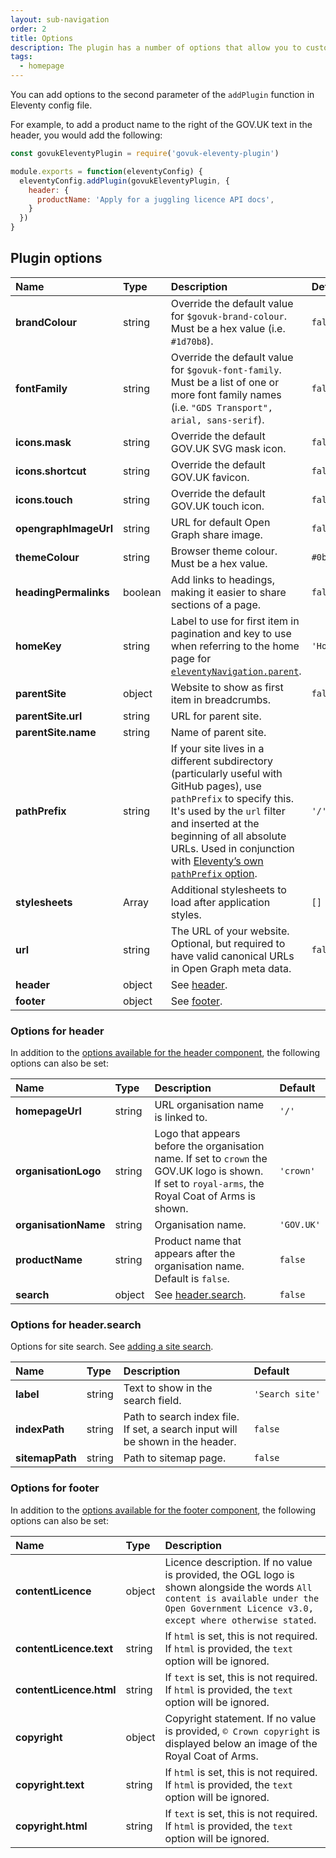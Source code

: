 ```yaml
---
layout: sub-navigation
order: 2
title: Options
description: The plugin has a number of options that allow you to customise the appearance of your website.
tags:
  - homepage
---
```


You can add options to the second parameter of the `addPlugin` function in Eleventy config file.

For example, to add a product name  to the right of the GOV.UK text in the header, you would add the following:

```js
const govukEleventyPlugin = require('govuk-eleventy-plugin')

module.exports = function(eleventyConfig) {
  eleventyConfig.addPlugin(govukEleventyPlugin, {
    header: {
      productName: 'Apply for a juggling licence API docs',
    }
  })
}
```

## Plugin options

| Name | Type | Description | Default |
| :--- | :--- | :---------- | :------ |
| **brandColour** | string | Override the default value for `$govuk-brand-colour`. Must be a hex value (i.e. `#1d70b8`). | `false` |
| **fontFamily** | string | Override the default value for `$govuk-font-family`. Must be a list of one or more font family names (i.e. `"GDS Transport", arial, sans-serif`). | `false` |
| **icons.mask** | string | Override the default GOV.UK SVG mask icon. | `false` |
| **icons.shortcut** | string | Override the default GOV.UK favicon. | `false` |
| **icons.touch** | string | Override the default GOV.UK touch icon. | `false` |
| **opengraphImageUrl** | string | URL for default Open Graph share image. | `false` |
| **themeColour** | string | Browser theme colour. Must be a hex value. | `#0b0c0c` |
| **headingPermalinks** | boolean | Add links to headings, making it easier to share sections of a page. | `false` |
| **homeKey** | string | Label to use for first item in pagination and key to use when referring to the home page for [`eleventyNavigation.parent`](https://www.11ty.dev/docs/plugins/navigation/). | `'Home'` |
| **parentSite** | object | Website to show as first item in breadcrumbs. | `false` |
| **parentSite.url** | string | URL for parent site. | |
| **parentSite.name** | string | Name of parent site. | |
| **pathPrefix** | string | If your site lives in a different subdirectory (particularly useful with GitHub pages), use `pathPrefix` to specify this. It's used by the `url` filter and inserted at the beginning of all absolute URLs. Used in conjunction with [Eleventy’s own `pathPrefix` option](https://www.11ty.dev/docs/config/#deploy-to-a-subdirectory-with-a-path-prefix). | `'/'`
| **stylesheets** | Array | Additional stylesheets to load after application styles. | `[]` |
| **url** | string | The URL of your website. Optional, but required to have valid canonical URLs in Open Graph meta data. | `false` |
| **header** | object | See [header](#options-for-header). | |
| **footer** | object | See [footer](#options-for-footer). | |

### Options for header

In addition to the [options available for the header component](https://design-system.service.gov.uk/components/header/), the following options can also be set:

| Name | Type | Description | Default |
| :--- | :--- | :---------- | :------ |
| **homepageUrl** | string | URL organisation name is linked to. | `'/'` |
| **organisationLogo** | string | Logo that appears before the organisation name. If set to `crown` the GOV.UK logo is shown. If set to `royal-arms`, the Royal Coat of Arms is shown. | `'crown'` |
| **organisationName** | string | Organisation name. | `'GOV.UK'` |
| **productName** | string | Product name that appears after the organisation name. Default is `false`. | `false` |
| **search** | object | See [header.search](#options-for-header.search). | `false` |

### Options for header.search

Options for site search. See [adding a site search](../search).

| Name | Type | Description | Default |
| :--- | :--- | :---------- | :------ |
| **label** | string | Text to show in the search field. | `'Search site'` |
| **indexPath** | string | Path to search index file. If set, a search input will be shown in the header. | `false` |
| **sitemapPath** | string | Path to sitemap page. | `false` |

### Options for footer

In addition to the [options available for the footer component](https://design-system.service.gov.uk/components/footer/), the following options can also be set:

| Name | Type | Description |
| :--- | :--- | :---------- |
| **contentLicence** | object | Licence description. If no value is provided, the OGL logo is shown alongside the words `All content is available under the Open Government Licence v3.0, except where otherwise stated`. |
| **contentLicence.text** | string | If `html` is set, this is not required. If `html` is provided, the `text` option will be ignored. |
| **contentLicence.html** | string | If `text` is set, this is not required. If `html` is provided, the `text` option will be ignored. |
| **copyright** | object | Copyright statement. If no value is provided, `© Crown copyright` is displayed below an image of the Royal Coat of Arms. |
| **copyright.text** | string | If `html` is set, this is not required. If `html` is provided, the `text` option will be ignored. |
| **copyright.html** | string | If `text` is set, this is not required. If `html` is provided, the `text` option will be ignored. |
